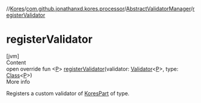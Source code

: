 //[Kores](../../index.md)/[com.github.jonathanxd.kores.processor](../index.md)/[AbstractValidatorManager](index.md)/[registerValidator](register-validator.md)



# registerValidator  
[jvm]  
Content  
open override fun <[P](register-validator.md)> [registerValidator](register-validator.md)(validator: [Validator](../-validator/index.md)<[P](register-validator.md)>, type: [Class](https://docs.oracle.com/javase/8/docs/api/java/lang/Class.html)<[P](register-validator.md)>)  
More info  


Registers a custom validator of [KoresPart](../../com.github.jonathanxd.kores/-kores-part/index.md) of type.

  



